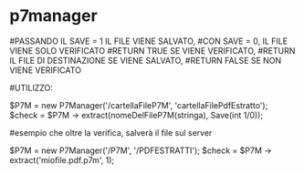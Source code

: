 # p7manager
#PASSANDO IL SAVE = 1 IL FILE VIENE SALVATO, 
#CON SAVE = 0, IL FILE VIENE SOLO VERIFICATO 
#RETURN TRUE SE VIENE VERIFICATO, 
#RETURN IL FILE DI DESTINAZIONE SE VIENE SALVATO, 
#RETURN FALSE SE NON VIENE VERIFICATO

#UTILIZZO:

$P7M = new P7Manager('/cartellaFileP7M', 'cartellaFilePdfEstratto');
$check = $P7M -> extract(nomeDelFileP7M(stringa), Save(int 1/0));

#esempio che oltre la verifica, salverà il file sul server

$P7M = new P7Manager('/P7M', '/PDFESTRATTI');
$check = $P7M -> extract('miofile.pdf.p7m', 1);


